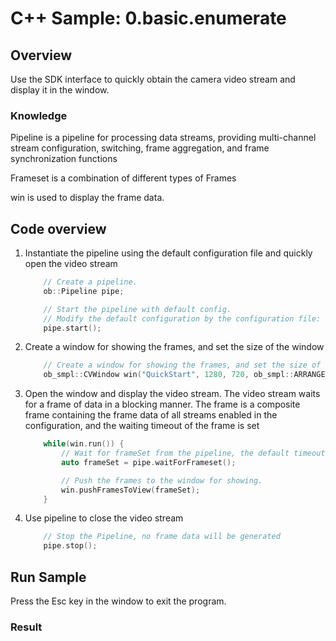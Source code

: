 # C++ Sample: 0.basic.enumerate

## Overview

Use the SDK interface to quickly obtain the camera video stream and display it in the window.

### Knowledge

Pipeline is a pipeline for processing data streams, providing multi-channel stream configuration, switching, frame aggregation, and frame synchronization functions

Frameset is a combination of different types of Frames

win is used to display the frame data.

## Code overview

1. Instantiate the pipeline using the default configuration file and quickly open the video stream

    ```cpp
        // Create a pipeline.
        ob::Pipeline pipe;

        // Start the pipeline with default config.
        // Modify the default configuration by the configuration file: "OrbbecSDKConfig.xml"
        pipe.start();
    ```

2. Create a window for showing the frames, and set the size of the window

    ```cpp
        // Create a window for showing the frames, and set the size of the window.
        ob_smpl::CVWindow win("QuickStart", 1280, 720, ob_smpl::ARRANGE_ONE_ROW);
    ```

3. Open the window and display the video stream. The video stream waits for a frame of data in a blocking manner. The frame is a composite frame containing the frame data of all streams enabled in the configuration, and the waiting timeout of the frame is set

    ```cpp
        while(win.run()) {
            // Wait for frameSet from the pipeline, the default timeout is 1000ms.
            auto frameSet = pipe.waitForFrameset();

            // Push the frames to the window for showing.
            win.pushFramesToView(frameSet);
        }
    ```

4. Use pipeline to close the video stream

    ```cpp
        // Stop the Pipeline, no frame data will be generated
        pipe.stop();
    ```

## Run Sample

Press the Esc key in the window to exit the program.

### Result

